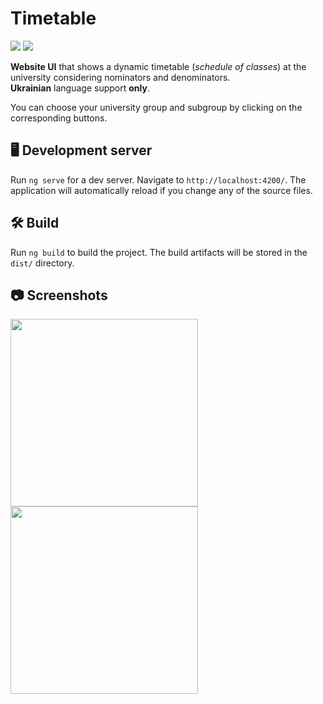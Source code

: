 <h1>Timetable</h1>
<p>
  <a href="https://angular.io/"><img src="https://img.shields.io/badge/Angular-gray?color=DE3036&logo=angular" /></a>
  <a href="https://pages.github.com/"><img src="https://img.shields.io/badge/GitHub_Pages-black?color=000000&logo=github" /></a>
</p>

<b>Website UI</b> that shows a dynamic timetable (<i>schedule of classes</i>) at the university considering nominators and denominators. <br>
<b>Ukrainian</b> language support <b>only</b>.

You can choose your university group and subgroup by clicking on the corresponding buttons.

## 🖥 Development server

Run `ng serve` for a dev server. Navigate to `http://localhost:4200/`. The application will automatically reload if you change any of the source files.

## 🛠 Build

Run `ng build` to build the project. The build artifacts will be stored in the `dist/` directory.

## 📷 Screenshots

<img width=300 src="https://github.com/MrQuackDuck/Timetable/assets/61251075/6249ee97-1628-4127-bf8c-a79277cdcb25" />
<img width=300 src="https://github.com/MrQuackDuck/Timetable/assets/61251075/75480583-16d1-4923-8847-daa71f7c876b" />
